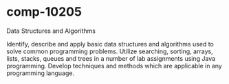 # comp-10205
 Data Structures and Algorithms

Identify, describe and apply basic data structures and algorithms used to solve common programming problems. Utilize searching, sorting, arrays, lists, stacks, queues and trees in a number of lab assignments using Java programming. Develop techniques and methods which are applicable in any programming language.
